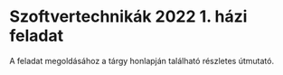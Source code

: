 # Szoftvertechnikák 2022 1. házi feladat
A feladat megoldásához a tárgy honlapján található részletes útmutató.

